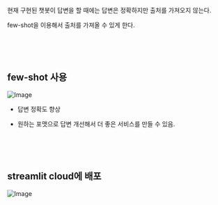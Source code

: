 현재 구현된 챗봇이 답변을 할 때에는 답변은 정확하지만 출처를 가져오지 않는다.

few-shot을 이용해서 출처를 가져올 수 있게 한다.

<br><br><br>

## few-shot 사용

![Image](https://github.com/user-attachments/assets/f2586539-a0c8-4a4a-b9a6-6c7d50ed289a)

- 답변 정확도 향상

- 원하는 포맷으로 답변 개선해서 더 좋은 서비스를 만들 수 있음.


<br><br><br>

## streamlit cloud에 배포

![Image](https://github.com/user-attachments/assets/0e185c4e-96c3-4f02-80fe-f22620ed8086)
